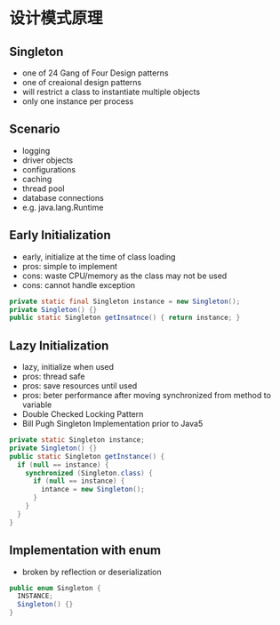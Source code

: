 # 设计模式原理

## Singleton
- one of 24 Gang of Four Design patterns
- one of creaional design patterns
- will restrict a class to instantiate multiple objects
- only one instance per process

## Scenario
- logging
- driver objects
- configurations
- caching
- thread pool
- database connections
- e.g. java.lang.Runtime

## Early Initialization
- early, initialize at the time of class loading
- pros: simple to implement
- cons: waste CPU/memory as the class may not be used
- cons: cannot handle exception

```java
private static final Singleton instance = new Singleton();
private Singleton() {}
public static Singleton getInsatnce() { return instance; }
```

## Lazy Initialization
- lazy, initialize when used
- pros: thread safe
- pros: save resources until used
- pros: beter performance after moving synchronized from method to variable
- Double Checked Locking Pattern
- Bill Pugh Singleton Implementation prior to Java5
```java
private static Singleton instance;
private Singleton() {}
public static Singleton getInstance() {
  if (null == instance) {
    synchronized (Singleton.class) {
      if (null == instance) {
        intance = new Singleton();
      }
    }
  }
}
```

## Implementation with enum
- broken by reflection or deserialization
```java
public enum Singleton {
  INSTANCE;
  Singleton() {}
}
```
